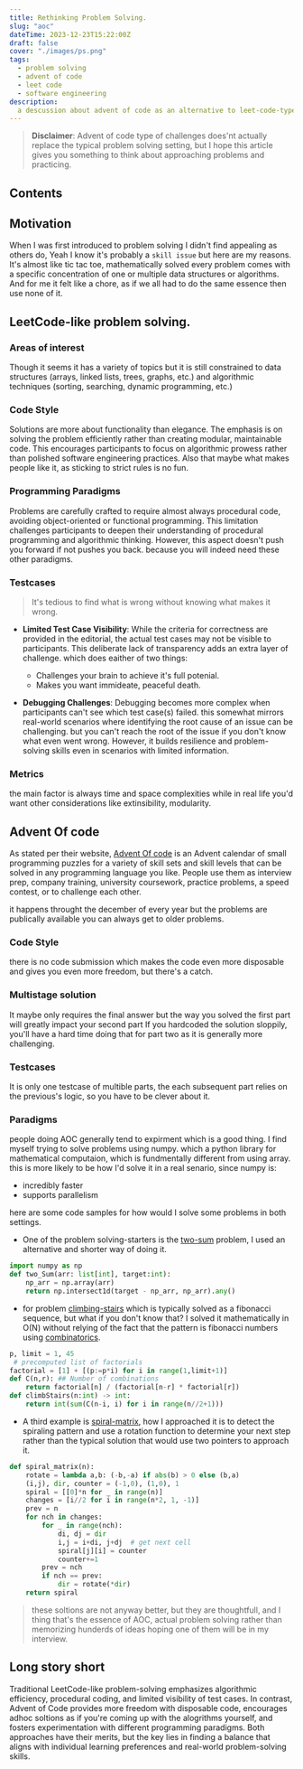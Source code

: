 ```yaml
---
title: Rethinking Problem Solving.
slug: "aoc"
dateTime: 2023-12-23T15:22:00Z
draft: false
cover: "./images/ps.png"
tags:
  - problem solving
  - advent of code
  - leet code
  - software engineering
description:
  a descussion about advent of code as an alternative to leet-code-type of problem solving.
---
```



> <b>Disclaimer</b>: Advent of code type of challenges does'nt actually replace the typical problem solving setting, but I hope this article gives you something to think about approaching problems and practicing. 



## Contents

## Motivation

When I was first introduced to problem solving I didn't find appealing as others do, Yeah I know it's probably a `skill issue` but here are my reasons. It's almost like tic tac toe, mathematically solved every problem comes with a specific concentration of one or multiple data structures or algorithms. And for me it felt like a chore, as if we all had to do the same essence then use none of it.

## LeetCode-like problem solving.

### Areas of interest
Though it seems it has a variety of topics but it is still constrained to data structures (arrays, linked lists, trees, graphs, etc.) and algorithmic techniques (sorting, searching, dynamic programming, etc.)

### Code Style
Solutions are more about functionality than elegance. The emphasis is on solving the problem
efficiently rather than creating modular, maintainable code. This encourages participants to
focus on algorithmic prowess rather than polished software engineering practices.
Also that maybe what makes people like it, as sticking to strict rules is no fun.

### Programming Paradigms
Problems are carefully crafted to require almost always procedural code,
avoiding object-oriented or functional programming. This limitation challenges participants
to deepen their understanding of procedural programming and algorithmic thinking.
However, this aspect doesn't push you forward if not pushes you back. because you will indeed need these other paradigms.

### Testcases
> It's tedious to find what is wrong without knowing what makes it wrong.

- **Limited Test Case Visibility**: While the criteria for correctness are provided in the editorial, the actual test cases may not be visible to participants.
This deliberate lack of transparency adds an extra layer of challenge. which does eaither of two things:
  * Challenges your brain to achieve it's full potenial.
  * Makes you want immideate, peaceful death.

- **Debugging Challenges**: Debugging becomes more complex when participants can't see which test case(s) failed. this somewhat mirrors real-world scenarios where identifying the root cause of an issue can be challenging. but you can't reach the root of the issue if you don't know what even went wrong. However, it builds resilience and problem-solving skills even in scenarios with limited information.

### Metrics
the main factor is always time and space complexities
while in real life you'd want other considerations like extinsibility, modularity.

## Advent Of code
As stated per their website, [Advent Of code](https://adventofcode.com/) is an Advent calendar of small programming puzzles for a variety of skill sets and skill levels that can be solved in any programming language you like. People use them as interview prep, company training, university coursework, practice problems, a speed contest, or to challenge each other.

it happens throught the december of every year but the problems are publically available you can always get to older problems.

### Code Style
there is no code submission which makes the code even more disposable and gives you even more freedom, but there's a catch.

### Multistage solution
It maybe only requires the final answer but the way you solved the first part will greatly impact your second part
If you hardcoded the solution sloppily, you'll have a hard time doing that for part two as it is generally more challenging.

### Testcases
It is only one testcase of multible parts, the each subsequent part relies on the previous's logic, so you have to be clever about it.

### Paradigms
people doing AOC generally tend to expirment which is a good thing. I find myself trying to solve problems using numpy. 
which a python library for mathematical computaion, which is fundmentally different from using array. this is more likely to be how I'd solve it in a real senario, since numpy is:
  - incredibly faster
  - supports parallelism


here are some code samples for how would I solve some problems in both settings.

- One of the problem solving-starters is the [two-sum](https://leetcode.com/problems/two-sum/) problem, I used an alternative and shorter way of doing it.
```python 
import numpy as np
def two_Sum(arr: list[int], target:int):
    np_arr = np.array(arr)
    return np.intersect1d(target - np_arr, np_arr).any()
```

- for problem [climbing-stairs](https://leetcode.com/problems/climbing-stairs/) which is typically solved as a fibonacci sequence, but what if you don't know that? 
I solved it mathematically in O(N) without relying of the fact that the pattern is
fibonacci numbers using [combinatorics](https://www.mathsisfun.com/combinatorics/combinations-permutations.html).

```python
p, limit = 1, 45
 # precomputed list of factorials
factorial = [1] + [(p:=p*i) for i in range(1,limit+1)]
def C(n,r): ## Number of combinations
    return factorial[n] / (factorial[n-r] * factorial[r])
def climbStairs(n:int) -> int:
    return int(sum(C(n-i, i) for i in range(n//2+1)))
```

- A third example is [spiral-matrix](https://leetcode.com/problems/spiral-matrix/), how I approached it is to detect the spiraling pattern and use a rotation function to determine your next step
rather than the typical solution that would use two pointers to approach it.
```python
def spiral_matrix(n):
    rotate = lambda a,b: (-b,-a) if abs(b) > 0 else (b,a) 
    (i,j), dir, counter = (-1,0), (1,0), 1
    spiral = [[0]*n for _ in range(n)]
    changes = [i//2 for i in range(n*2, 1, -1)]
    prev = n
    for nch in changes:
        for _ in range(nch):
            di, dj = dir
            i,j = i+di, j+dj  # get next cell     
            spiral[j][i] = counter
            counter+=1
        prev = nch
        if nch == prev:
            dir = rotate(*dir)
    return spiral
```

> these soltions are not anyway better, but they are thoughtfull, and I thing that's the essence of AOC, actual
problem solving rather than memorizing hunderds of ideas hoping one of them will be in my interview.

## Long story short
Traditional LeetCode-like problem-solving emphasizes algorithmic efficiency, procedural coding, and limited visibility of test cases. In contrast, Advent of Code provides more freedom with disposable code, encourages adhoc soltions as if you're coming up with the alogrithms yourself, and fosters experimentation with different programming paradigms. Both approaches have their merits, but the key lies in finding a balance that aligns with individual learning preferences and real-world problem-solving skills.
